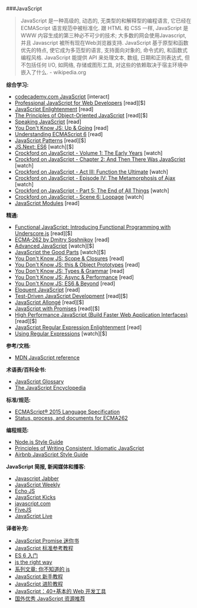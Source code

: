 ###JavaScript

>JavaScript 是一种高级的, 动态的, 无类型的和解释型的编程语言, 它已经在 ECMAScript 语言规范中被标准化. 跟 HTML 和 CSS 一样, JavaScript 是 WWW 内容生成的第三种必不可少的技术; 大多数的网会使用Javascript, 并且 Javascript 被所有现在Web浏览器支持. JavaScript 基于原型和函数优先的特点, 使它成为多范型的语言, 支持面向对象的, 命令式的, 和函数式编程风格. JavaScript 能提供 API 来处理文本, 数组, 日期和正则表达式, 但不包括任何 I/O, 如网络, 存储或图形工具, 对这些的依赖取决于宿主环境中嵌入了什么. - wikipedia.org

**综合学习:**
<ul>
<li><a href="https://www.codecademy.com/en/tracks/javascript" target="_blank">codecademy.com JavaScript</a> [interact]</li>
<li><a href="http://www.amazon.com/gp/product/1118026691/ref=as_li_tl?ie=UTF8&amp;camp=1789&amp;creative=390957&amp;creativeASIN=1118026691&amp;linkCode=as2&amp;tag=fronenddevejo-20&amp;linkId=3ECZAIHNX6Z4FTME" target="_blank">Professional JavaScript for Web Developers</a> [read][$]</li>
<li><a href="http://www.javascriptenlightenment.com/" target="_blank">JavaScript Enlightenment</a> [read]</li>
<li><a href="http://www.amazon.com/gp/product/1593275404/ref=as_li_tl?ie=UTF8&amp;camp=1789&amp;creative=390957&amp;creativeASIN=1593275404&amp;linkCode=as2&amp;tag=fronenddevejo-20&amp;linkId=NQTZVDOIMJRGMAQM" target="_blank">The Principles of Object-Oriented JavaScript</a> [read][$]</li>
<li><a href="http://speakingjs.com/es5/index.html" target="_blank">Speaking JavaScript</a> [read]</li>
<li><a href="https://github.com/getify/You-Dont-Know-JS/blob/master/up%20&amp;%20going/README.md#you-dont-know-js-up--going" target="_blank">You Don't Know JS: Up &amp; Going</a> [read]</li>
<li><a href="https://github.com/nzakas/understandinges6" target="_blank">Understanding ECMAScript 6</a> [read]</li>
<li><a href="http://www.amazon.com/gp/product/0596806752/ref=as_li_tl?ie=UTF8&amp;camp=1789&amp;creative=390957&amp;creativeASIN=0596806752&amp;linkCode=as2&amp;tag=fronenddevejo-20&amp;linkId=K56OPQZNQNMPF6QI" target="_blank">JavaScript Patterns</a> [read][$]</li>
<li><a href="https://frontendmasters.com/courses/jsnext-es6/" target="_blank">JS.Next: ES6</a> [watch][$]</li>
<li><a href="https://www.youtube.com/watch?v=JxAXlJEmNMg" target="_blank">Crockford on JavaScript - Volume 1: The Early Years</a> [watch]</li>
<li><a href="https://www.youtube.com/watch?v=RO1Wnu-xKoY" target="_blank">Crockford on JavaScript - Chapter 2: And Then There Was JavaScript</a> [watch]</li>
<li><a href="https://www.youtube.com/watch?v=ya4UHuXNygM" target="_blank">Crockford on JavaScript - Act III: Function the Ultimate</a> [watch]</li>
<li><a href="https://www.youtube.com/watch?v=Fv9qT9joc0M" target="_blank">Crockford on JavaScript - Episode IV: The Metamorphosis of Ajax</a> [watch]</li>
<li><a href="https://www.youtube.com/watch?v=47Ceot8yqeI" target="_blank">Crockford on JavaScript - Part 5: The End of All Things</a> [watch]</li>
<li><a href="https://www.youtube.com/watch?v=QgwSUtYSUqA" target="_blank">Crockford on JavaScript - Scene 6: Loopage</a> [watch]</li>
<li><a href="http://jsmodules.io/cjs.html" target="_blank">JavaScript Modules</a> [read]</li>
</ul>

**精通:**
<ul>
<li><a href="http://www.amazon.com/gp/product/1449360726/ref=as_li_tl?ie=UTF8&amp;camp=1789&amp;creative=390957&amp;creativeASIN=1449360726&amp;linkCode=as2&amp;tag=fronenddevejo-20&amp;linkId=BDQC3FTEB3YXTYCK" target="_blank">Functional JavaScript: Introducing Functional Programming with Underscore.js</a> [read][$]</li>
<li><a href="http://dmitrysoshnikov.com/" target="_blank">ECMA-262 by Dmitry Soshnikov</a> [read]</li>
<li><a href="https://frontendmasters.com/courses/advanced-javascript/" target="_blank">Advanced JavaScript</a> [watch][$]</li>
<li><a href="https://frontendmasters.com/courses/javascript-the-good-parts/" target="_blank">JavaScript the Good Parts</a> [watch][$]</li>
<li><a href="https://github.com/getify/You-Dont-Know-JS/blob/master/scope%20&amp;%20closures/README.md#you-dont-know-js-scope--closures" target="_blank">You Don't Know JS: Scope &amp; Closures</a> [read]</li>
<li><a href="https://github.com/getify/You-Dont-Know-JS/blob/master/this%20&amp;%20object%20prototypes/README.md#you-dont-know-js-this--object-prototypes" target="_blank">You Don't Know JS: this &amp; Object Prototypes</a> [read]</li>
<li><a href="https://github.com/getify/You-Dont-Know-JS/blob/master/types%20&amp;%20grammar/README.md#you-dont-know-js-types--grammar" target="_blank">You Don't Know JS: Types &amp; Grammar</a> [read]</li>
<li><a href="https://github.com/getify/You-Dont-Know-JS/blob/master/async%20&amp;%20performance/README.md#you-dont-know-js-async--performance" target="_blank">You Don't Know JS: Async &amp; Performance</a> [read]</li>
<li><a href="https://github.com/getify/You-Dont-Know-JS/blob/master/es6%20&amp;%20beyond/README.md#you-dont-know-js-es6--beyond" target="_blank">You Don't Know JS: ES6 &amp; Beyond</a> [read]</li>
<li><a href="http://eloquentjavascript.net/" target="_blank">Eloquent JavaScript</a> [read]</li>
<li><a href="http://www.amazon.com/dp/0321683919/" target="_blank">Test-Driven JavaScript Development</a> [read][$]</li>
<li><a href="https://leanpub.com/javascriptallongesix" target="_blank">JavaScript Allongé</a> [read][$]</li>
<li><a href="http://www.amazon.com/JavaScript-Promises-Daniel-Parker/dp/1449373216/ref=pd_sim_sbs_14_5" target="_blank">JavaScript with Promises</a> [read][$]</li>
<li><a href="http://www.amazon.com/Performance-JavaScript-Faster-Application-Interfaces/dp/059680279X/ref=sr_1_1" target="_blank">High Performance JavaScript (Build Faster Web Application Interfaces)</a> [read][$]</li>
<li><a href="JavaScript%20Regular%20Expression%20Enlightenment">JavaScript Regular Expression Enlightenment</a> [read]</li>
<li><a href="http://www.lynda.com/Regular-Expressions-tutorials/Using-Regular-Expressions/85870-2.html" target="_blank">Using Regular Expressions</a> [watch][$]</li>
</ul>

**参考/文档:**
<ul>
<li><a href="https://developer.mozilla.org/en-US/docs/Web/JavaScript/Reference" target="_blank">MDN JavaScript reference</a></li>
</ul>

**术语表/百科全书:**
<ul>
<li><a href="https://www.codecademy.com/articles/glossary-javascript" target="_blank">JavaScript Glossary</a></li>
<li><a href="http://www.crockford.com/javascript/encyclopedia/" target="_blank">The JavaScript Encyclopedia</a></li>
</ul>

**标准/规范:**
<ul>
<li><a href="http://www.ecma-international.org/ecma-262/6.0/" target="_blank">ECMAScript® 2015 Language Specification</a></li>
<li><a href="https://github.com/tc39/ecma262" target="_blank">Status, process, and documents for ECMA262</a></li>
</ul>

**编程规范:**
<ul>
<li><a href="https://github.com/felixge/node-style-guide" target="_blank">Node.js Style Guide</a></li>
<li><a href="https://github.com/rwaldron/idiomatic.js" target="_blank">Principles of Writing Consistent, Idiomatic JavaScript</a></li>
<li><a href="http://airbnb.io/javascript/" target="_blank">Airbnb JavaScript Style Guide</a></li>
</ul>

**JavaScript 简报, 新闻媒体和播客:**
<ul>
<li><a href="https://devchat.tv/js-jabber/" target="_blank">Javascript Jabber</a></li>
<li><a href="http://javascriptweekly.com/" target="_blank">JavaScript Weekly</a></li>
<li><a href="http://www.echojs.com/" target="_blank">Echo JS</a></li>
<li><a href="http://javascriptkicks.com/" target="_blank">JavaScript Kicks</a></li>
<li><a href="https://www.javascript.com/news" target="_blank">javascript.com</a></li>
<li><a href="https://fivejs.codeschool.com/" target="_blank">FiveJS</a></li>
<li><a href="https://jslive.com/" target="_blank">JavaScript Live</a></li>
</ul>

**译者补充:**

* [JavaScript Promise 迷你书](http://liubin.github.io/promises-book/)
* [JavaScript 标准参考教程](http://javascript.ruanyifeng.com/)
* [ES 6 入门](http://es6.ruanyifeng.com/)
* [js the right way](http://jstherightway.org/)
* [系列文章: 你不知道的 js](https://github.com/getify/You-Dont-Know-JS)
* [JavaScript 新手教程](http://jaskokoyn.com/javascript-tutorial-series/)
* [JavaScript 进阶教程](http://jaskokoyn.com/advanced-javascript-tutorial-series/)
* [JavaScript：40+基本的 Web 开发工具](http://www.ido321.com/1543.html)
* [国外优秀 JavaScript 资源推荐](http://www.ido321.com/302.html)

